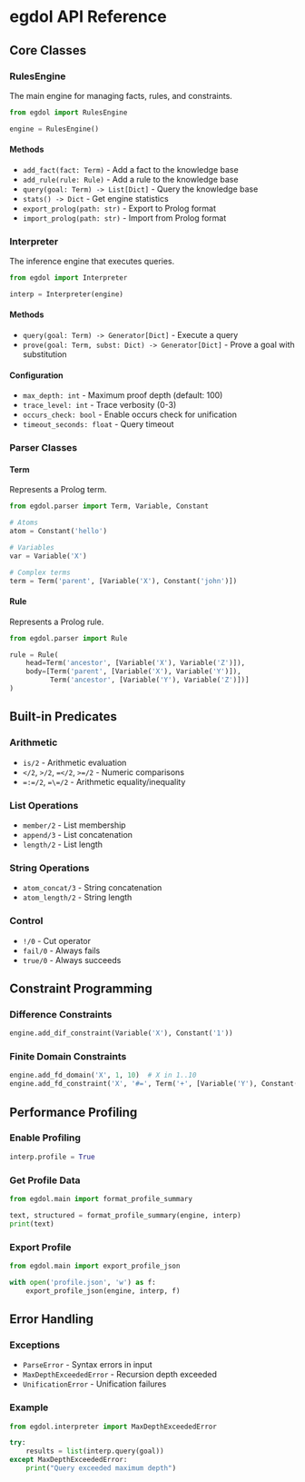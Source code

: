 # egdol API Reference

## Core Classes

### RulesEngine

The main engine for managing facts, rules, and constraints.

```python
from egdol import RulesEngine

engine = RulesEngine()
```

#### Methods

- `add_fact(fact: Term)` - Add a fact to the knowledge base
- `add_rule(rule: Rule)` - Add a rule to the knowledge base
- `query(goal: Term) -> List[Dict]` - Query the knowledge base
- `stats() -> Dict` - Get engine statistics
- `export_prolog(path: str)` - Export to Prolog format
- `import_prolog(path: str)` - Import from Prolog format

### Interpreter

The inference engine that executes queries.

```python
from egdol import Interpreter

interp = Interpreter(engine)
```

#### Methods

- `query(goal: Term) -> Generator[Dict]` - Execute a query
- `prove(goal: Term, subst: Dict) -> Generator[Dict]` - Prove a goal with substitution

#### Configuration

- `max_depth: int` - Maximum proof depth (default: 100)
- `trace_level: int` - Trace verbosity (0-3)
- `occurs_check: bool` - Enable occurs check for unification
- `timeout_seconds: float` - Query timeout

### Parser Classes

#### Term

Represents a Prolog term.

```python
from egdol.parser import Term, Variable, Constant

# Atoms
atom = Constant('hello')

# Variables  
var = Variable('X')

# Complex terms
term = Term('parent', [Variable('X'), Constant('john')])
```

#### Rule

Represents a Prolog rule.

```python
from egdol.parser import Rule

rule = Rule(
    head=Term('ancestor', [Variable('X'), Variable('Z')]),
    body=[Term('parent', [Variable('X'), Variable('Y')]), 
          Term('ancestor', [Variable('Y'), Variable('Z')])]
)
```

## Built-in Predicates

### Arithmetic

- `is/2` - Arithmetic evaluation
- `</2`, `>/2`, `=</2`, `>=/2` - Numeric comparisons
- `=:=/2`, `=\=/2` - Arithmetic equality/inequality

### List Operations

- `member/2` - List membership
- `append/3` - List concatenation
- `length/2` - List length

### String Operations

- `atom_concat/3` - String concatenation
- `atom_length/2` - String length

### Control

- `!/0` - Cut operator
- `fail/0` - Always fails
- `true/0` - Always succeeds

## Constraint Programming

### Difference Constraints

```python
engine.add_dif_constraint(Variable('X'), Constant('1'))
```

### Finite Domain Constraints

```python
engine.add_fd_domain('X', 1, 10)  # X in 1..10
engine.add_fd_constraint('X', '#=', Term('+', [Variable('Y'), Constant(1)]))
```

## Performance Profiling

### Enable Profiling

```python
interp.profile = True
```

### Get Profile Data

```python
from egdol.main import format_profile_summary

text, structured = format_profile_summary(engine, interp)
print(text)
```

### Export Profile

```python
from egdol.main import export_profile_json

with open('profile.json', 'w') as f:
    export_profile_json(engine, interp, f)
```

## Error Handling

### Exceptions

- `ParseError` - Syntax errors in input
- `MaxDepthExceededError` - Recursion depth exceeded
- `UnificationError` - Unification failures

### Example

```python
from egdol.interpreter import MaxDepthExceededError

try:
    results = list(interp.query(goal))
except MaxDepthExceededError:
    print("Query exceeded maximum depth")
```
